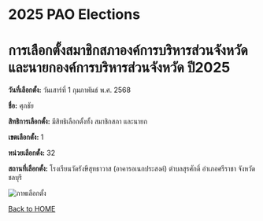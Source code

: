 # 2025 PAO Elections
# การเลือกตั้งสมาชิกสภาองค์การบริหารส่วนจังหวัดและนายกองค์การบริหารส่วนจังหวัด ปี2025

**วันที่เลือกตั้ง:** วันเสาร์ที่ 1 กุมภาพันธ์ พ.ศ. 2568

**ชื่อ:** ศุภชัย

**สิทธิการเลือกตั้ง:** มีสิทธิเลือกตั้งทั้ง สมาชิกสภา และนายก

**เขตเลือกตั้ง:** 1

**หน่วยเลือกตั้ง:** 32

**สถานที่เลือกตั้ง:** โรงเรียนวัดรังษีสุทธาวาส (อาคารอเนกประสงค์)
ตำบลสุรศักดิ์ อำเภอศรีราชา จังหวัดชลบุรี

![ภาพเลือกตั้ง](img/IMGPAO.jpg)

[Back to HOME](https://Emkub.github.io)

